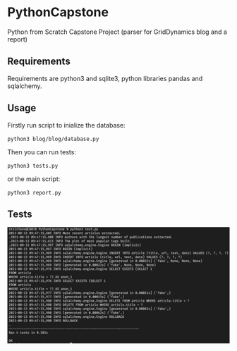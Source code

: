 # PythonCapstone
Python from Scratch Capstone Project (parser for GridDynamics blog and a report)

## Requirements
Requirements are python3 and sqlite3, python libraries pandas and sqlalchemy.

## Usage
Firstly run script to inialize the database:
```
python3 blog/blog/database.py
```

Then you can run tests:
```
python3 tests.py
```
or the main script:
```
python3 report.py
```


## Tests
![Alt text](./tests_passed.png) 
